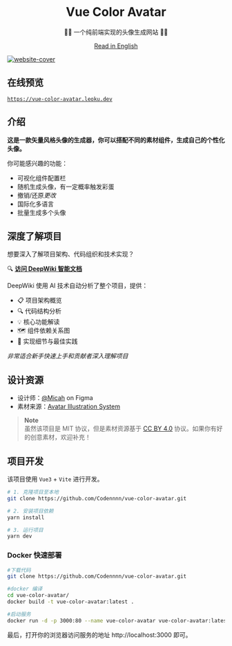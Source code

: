<div align="center">
  <h1>Vue Color Avatar</h1>

  <p>🧑‍🦱 一个纯前端实现的头像生成网站 🧑‍🦳</p>

[Read in English](./README.md)

</div>

<a href="https://vue-color-avatar.leoku.dev">
  <img src="./images/social-preview-1.png" alt="website-cover" />
</a>

## 在线预览

[`https://vue-color-avatar.leoku.dev`](https://vue-color-avatar.leoku.dev)

## 介绍

**这是一款矢量风格头像的生成器，你可以搭配不同的素材组件，生成自己的个性化头像。**

你可能感兴趣的功能：

- 可视化组件配置栏
- 随机生成头像，有一定概率触发彩蛋
- 撤销/还原*更改*
- 国际化多语言
- 批量生成多个头像

## 深度了解项目

想要深入了解项目架构、代码组织和技术实现？

🔍 **[访问 DeepWiki 智能文档](https://deepwiki.com/Codennnn/vue-color-avatar)**

DeepWiki 使用 AI 技术自动分析了整个项目，提供：

- 📋 项目架构概览
- 🔍 代码结构分析
- 💡 核心功能解读
- 🗺️ 组件依赖关系图
- 🚀 实现细节与最佳实践

_非常适合新手快速上手和贡献者深入理解项目_

## 设计资源

- 设计师：[@Micah](https://www.figma.com/@Micah) on Figma
- 素材来源：[Avatar Illustration System](https://www.figma.com/community/file/829741575478342595)

> **Note**  
> 虽然该项目是 MIT 协议，但是素材资源基于 [CC BY 4.0](https://creativecommons.org/licenses/by/4.0/) 协议。如果你有好的创意素材，欢迎补充！

## 项目开发

该项目使用 `Vue3` + `Vite` 进行开发。

```sh
# 1. 克隆项目至本地
git clone https://github.com/Codennnn/vue-color-avatar.git

# 2. 安装项目依赖
yarn install

# 3. 运行项目
yarn dev
```

### Docker 快速部署

```sh
#下载代码
git clone https://github.com/Codennnn/vue-color-avatar.git

#docker 编译
cd vue-color-avatar/
docker build -t vue-color-avatar:latest .

#启动服务
docker run -d -p 3000:80 --name vue-color-avatar vue-color-avatar:latest
```

最后，打开你的浏览器访问服务的地址 http://localhost:3000 即可。
